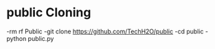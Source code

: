 # public Cloning 
-rm rf Public 
-git clone https://github.com/TechH2O/public
-cd public 
-python public.py

